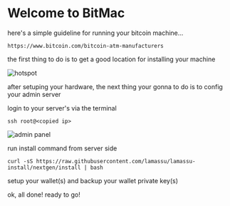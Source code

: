 # Welcome to BitMac

here's a simple guideline for running your bitcoin machine...

```
https://www.bitcoin.com/bitcoin-atm-manufacturers
```

the first thing to do is to get a good location for installing your machine

![hotspot](https://bitmachk.github.io/images/hotspot.png)

after setuping your hardware, the next thing your gonna to do is to config your admin server



login to your server's via the terminal
```
ssh root@<copied ip>
```


![admin panel](https://bitmachk.github.io/images/admin.png)


run install command from server side
```
curl -sS https://raw.githubusercontent.com/lamassu/lamassu-install/nextgen/install | bash
```

setup your wallet(s) and backup your wallet private key(s)

ok, all done! ready to go!
